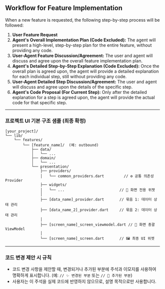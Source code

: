 ## Workflow for Feature Implementation

When a new feature is requested, the following step-by-step process will be followed:

1.  **User Feature Request**
2.  **Agent's Overall Implementation Plan (Code Excluded):** The agent will present a high-level, step-by-step plan for the entire feature, without providing any code.
3.  **User-Agent Feature Discussion/Agreement:** The user and agent will discuss and agree upon the overall feature implementation plan.
4.  **Agent's Detailed Step-by-Step Explanation (Code Excluded):** Once the overall plan is agreed upon, the agent will provide a detailed explanation for each individual step, still without providing any code.
5.  **User-Agent Detailed Step Discussion/Agreement:** The user and agent will discuss and agree upon the details of the specific step.
6.  **Agent's Code Proposal (For Current Step):** Only after the detailed explanation for a step is agreed upon, the agent will provide the actual code for that specific step.

---

### 프로젝트 UI 기본 구조 샘플 (최종 확정)

```
[your_project]/
└── lib/
    └── features/
        └── [feature_name]/  (예: outbound)
            ├── data/
            │   └── ...
            ├── domain/
            │   └── ...
            └── presentation/
                ├── providers/
                │   └── common_providers.dart         // ⚙️ 공통 의존성 Provider
                ├── widgets/
                │   └── ...                         // 🎨 화면 전용 위젯
                │
                ├── [data_name]_provider.dart       // 묶음 1: 데이터 상태 관리
                ├── [data_name_2]_provider.dart     // 묶음 2: 데이터 상태 관리
                │
                ├── [screen_name]_screen_viewmodel.dart // 👑 화면 총괄 ViewModel
                │
                └── [screen_name]_screen.dart       // 🖼️ 최종 UI 위젯
```
---
### 코드 변경 제안 시 규칙
- 코드 변경 사항을 제안할 때, 변경되거나 추가된 부분에 주석과 이모지를 사용하여 명확하게 표시합니다. (예: `// ✨ 변경된 부분` 또는 `// 🚀 추가된 부분`)
- 사용자는 이 주석을 실제 코드에 반영하지 않으므로, 설명 목적으로만 사용합니다.